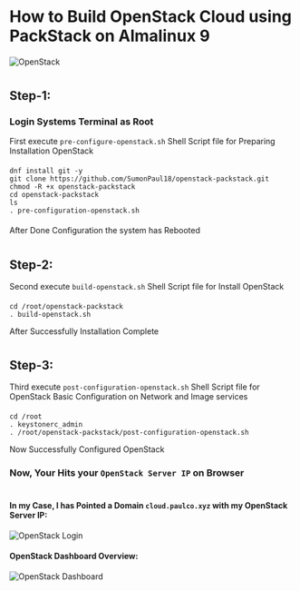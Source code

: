 # How to Build OpenStack Cloud using PackStack on Almalinux 9
#### 
![OpenStack](https://github.com/SumonPaul18/openstack-packstack/blob/main/images/InstallOpenStack.png)
#
## Step-1:
### Login Systems Terminal as Root

First execute `pre-configure-openstack.sh` Shell Script file for Preparing Installation OpenStack
####
    dnf install git -y
    git clone https://github.com/SumonPaul18/openstack-packstack.git
    chmod -R +x openstack-packstack
    cd openstack-packstack
    ls
    . pre-configuration-openstack.sh
####  
After Done Configuration the system has Rebooted
#
## Step-2:

Second execute `build-openstack.sh` Shell Script file for Install OpenStack
####
    cd /root/openstack-packstack
    . build-openstack.sh
After Successfully Installation Complete
#
## Step-3:
Third execute `post-configuration-openstack.sh` Shell Script file for OpenStack Basic Configuration on Network and Image services
####
    cd /root
    . keystonerc_admin
    . /root/openstack-packstack/post-configuration-openstack.sh
Now Successfully Configured OpenStack 
### Now, Your Hits your `OpenStack Server IP` on Browser
#
#### In my Case, I has Pointed a Domain `cloud.paulco.xyz` with my OpenStack Server IP:
![OpenStack Login](https://github.com/SumonPaul18/openstack-packstack/blob/main/images/oplogin.png)

#### OpenStack Dashboard Overview:
![OpenStack Dashboard](https://github.com/SumonPaul18/openstack-packstack/blob/main/images/opdash.png)

